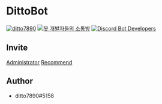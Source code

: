 # DittoBot
[![ditto7890](https://img.shields.io/badge/made%20by-ditto7890%235158-green?style=for-the-badge&logo=discord&logoColor=white)](https://discordapp.com)
[![봇 개발자들의 소통방](https://discordapp.com/api/guilds/663646979636723727/widget.png)](https://discordapp.com/invite/PaB8p5)
[![Discord Bot Developers](https://discordapp.com/api/guilds/507166572624740353/widget.png)](https://discordapp.com/invite/Sh6D73)
## Invite
[Administrator](https://discordapp.com/oauth2/authorize?client_id=689817745562533891&permissions=8&scope=bot)
[Recommend](https://discordapp.com/oauth2/authorize?client_id=689817745562533891&permissions=37092416cope=bot)
## Author
* ditto7890#5158